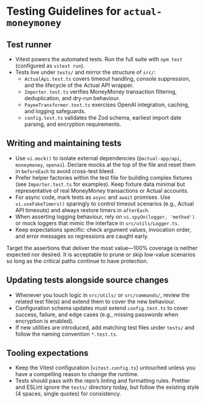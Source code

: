 # Testing Guidelines for `actual-moneymoney`

## Test runner

- Vitest powers the automated tests. Run the full suite with `npm test` (configured as `vitest run`).
- Tests live under `tests/` and mirror the structure of `src/`:
  - `ActualApi.test.ts` covers timeout handling, console suppression, and the lifecycle of the Actual API wrapper.
  - `Importer.test.ts` verifies MoneyMoney transaction filtering, deduplication, and dry-run behaviour.
  - `PayeeTransformer.test.ts` exercises OpenAI integration, caching, and logging safeguards.
  - `config.test.ts` validates the Zod schema, earliest import date parsing, and encryption requirements.

## Writing and maintaining tests

- Use `vi.mock()` to isolate external dependencies (`@actual-app/api`, `moneymoney`, `openai`). Declare mocks at the top of the file and reset them in `beforeEach` to avoid cross-test bleed.
- Prefer helper factories within the test file for building complex fixtures (see `Importer.test.ts` for examples). Keep fixture data minimal but representative of real MoneyMoney transactions or Actual accounts.
- For async code, mark tests as `async` and `await` promises. Use `vi.useFakeTimers()` sparingly to control timeout scenarios (e.g., Actual API timeouts) and always restore timers in `afterEach`.
- When asserting logging behaviour, rely on `vi.spyOn(logger, 'method')` or mock loggers that mimic the interface in `src/utils/Logger.ts`.
- Keep expectations specific: check argument values, invocation order, and error messages so regressions are caught early.

Target the assertions that deliver the most value—100% coverage is neither expected nor desired. It is acceptable to prune or
skip low-value scenarios so long as the critical paths continue to have protection.

## Updating tests alongside source changes

- Whenever you touch logic in `src/utils/` or `src/commands/`, review the related test file(s) and extend them to cover the new behaviour.
- Configuration schema updates must extend `config.test.ts` to cover success, failure, and edge cases (e.g., missing passwords when encryption is enabled).
- If new utilities are introduced, add matching test files under `tests/` and follow the naming convention `*.test.ts`.

## Tooling expectations

- Keep the Vitest configuration (`vitest.config.ts`) untouched unless you have a compelling reason to change the runtime.
- Tests should pass with the repo’s linting and formatting rules. Prettier and ESLint ignore the `tests/` directory today, but follow the existing style (4 spaces, single quotes) for consistency.

